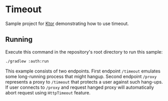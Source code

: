 # Timeout

Sample project for [Ktor](https://ktor.io) demonstrating how to use timeout.

## Running

Execute this command in the repository's root directory to run this sample:

```bash
./gradlew :auth:run
```

This example consists of two endpoints. First endpoint `/timeout` emulates some long-running process that might hangup.
Second endpoint `/proxy` represents a proxy to `/timeout` that protects a user against such hang-ups. If user connects
to `/proxy` and request hanged proxy will automatically abort request using `HttpTimeout` feature.